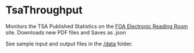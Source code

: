 # TsaThroughput
Monitors the TSA Published Statistics on the [FOA Electronic Reading Room](https://www.tsa.gov/foia/readingroom) site. Downloads new PDF files and Saves as .json

See sample input and output files in the [/data](./data) folder.
